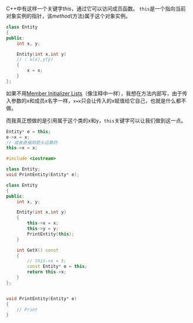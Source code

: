 C++中有这样一个关键字*this*，通过它可以访问成员函数。
`this`是一个指向当前对象实例的指针，该*method*(方法)属于这个对象实例。

```cpp
class Entity
{
public:
	int x, y;

	Entity(int x,int y)
	// : x(x),y(y)
	{
		x = x;
	}
};

```
如果不用[Member Initializer Lists](36%20%20Member%20Initializer%20Lists%20in%20C++%20(Constructor%20Initializer%20List).md)（像注释中一样），我想在方法内部写，由于传入参数的x和成员x名字一样，`x=x`只会让传入的x赋值给它自己，也就是什么都不做。

而我真正想做的是引用属于这个类的x和y，`this`关键字可以让我们做到这一点。
```cpp
Entity* e = this;
e->x = x;
// 或者直接用箭头运算符
this->x = x;
```

```cpp
#include <iostream>

class Entity;
void PrintEntity(Entity* e);

class Entity
{
public:
	int x, y;

	Entity(int x,int y)
	{
		this->x = x;
		this->y = y;
		PrintEntity(this);
	}

	int GetX() const
	{
		// this->x = 5;
		const Entity* e = this;
		return this->x;
	}
};


void PrintEntity(Entity* e)
{
	// Print
}

```

